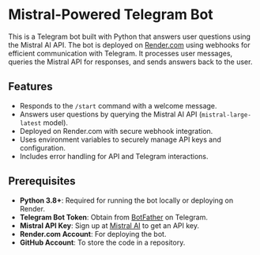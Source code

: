 # Mistral-Powered Telegram Bot

This is a Telegram bot built with Python that answers user questions using the Mistral AI API. The bot is deployed on [Render.com](https://render.com) using webhooks for efficient communication with Telegram. It processes user messages, queries the Mistral API for responses, and sends answers back to the user.

## Features
- Responds to the `/start` command with a welcome message.
- Answers user questions by querying the Mistral AI API (`mistral-large-latest` model).
- Deployed on Render.com with secure webhook integration.
- Uses environment variables to securely manage API keys and configuration.
- Includes error handling for API and Telegram interactions.

## Prerequisites
- **Python 3.8+**: Required for running the bot locally or deploying on Render.
- **Telegram Bot Token**: Obtain from [BotFather](https://t.me/BotFather) on Telegram.
- **Mistral API Key**: Sign up at [Mistral AI](https://mistral.ai) to get an API key.
- **Render.com Account**: For deploying the bot.
- **GitHub Account**: To store the code in a repository.
